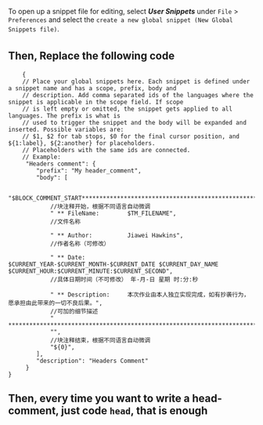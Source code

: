 To open up a snippet file for editing, select ***User Snippets*** under `File` > `Preferences` and select the `create a new global snippet (New Global Snippets file)`.　　
## Then, Replace the following code　　
``` 
    {
	// Place your global snippets here. Each snippet is defined under a snippet name and has a scope, prefix, body and 
	// description. Add comma separated ids of the languages where the snippet is applicable in the scope field. If scope 
	// is left empty or omitted, the snippet gets applied to all languages. The prefix is what is 
	// used to trigger the snippet and the body will be expanded and inserted. Possible variables are: 
	// $1, $2 for tab stops, $0 for the final cursor position, and ${1:label}, ${2:another} for placeholders. 
	// Placeholders with the same ids are connected.
	// Example:
	 "Headers comment": {
	 	"prefix": "My header_comment",
	 	"body": [
			
			"$BLOCK_COMMENT_START****************************************************************************************",
			//块注释开始，根据不同语言自动微调
			" ** FileName:        $TM_FILENAME",					
			//文件名称

			" ** Author:          Jiawei Hawkins", 		
			//作者名称（可修改） 

			" ** Date:            $CURRENT_YEAR-$CURRENT_MONTH-$CURRENT_DATE $CURRENT_DAY_NAME $CURRENT_HOUR:$CURRENT_MINUTE:$CURRENT_SECOND", 
			//具体日期时间（不可修改） 年-月-日 星期 时:分:秒

			" ** Description:     本次作业由本人独立实现完成，如有抄袭行为，愿承担由此带来的一切不良后果。", 
			//可加的细节描述
			" ****************************************************************************************$BLOCK_COMMENT_END",
			"",
			//块注释结束，根据不同语言自动微调
			"${0}",
	 	],
	 	"description": "Headers Comment"
	 }
}
``` 
## Then, every time you want to write a head-comment, just code `head`, that is enough
